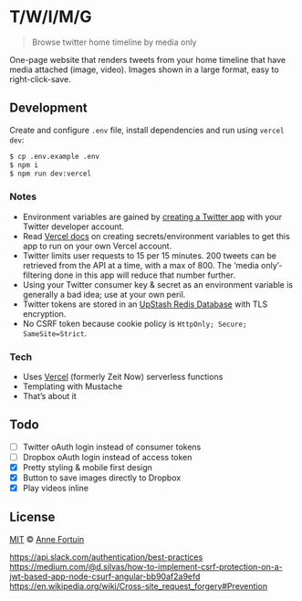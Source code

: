 # T/W/I/M/G

> Browse twitter home timeline by media only

One-page website that renders tweets from your home timeline that have media attached (image, video). Images shown in a large format, easy to right-click-save.

## Development
Create and configure `.env` file, install dependencies and run using `vercel dev`:

```bash
$ cp .env.example .env
$ npm i
$ npm run dev:vercel
```

### Notes
- Environment variables are gained by [creating a Twitter app](https://developer.twitter.com/en/apps/create) with your Twitter developer account.
- Read [Vercel docs](https://vercel.com/docs/cli#commands/secrets) on creating secrets/environment variables to get this app to run on your own Vercel account.
- Twitter limits user requests to 15 per 15 minutes. 200 tweets can be retrieved from the API at a time, with a max of 800. The ‘media only’-filtering done in this app will reduce that number further.
- Using your Twitter consumer key & secret as an environment variable is generally a bad idea; use at your own peril.
- Twitter tokens are stored in an [UpStash Redis Database](https://www.upstash.com/) with TLS encryption.
- No CSRF token because cookie policy is `HttpOnly; Secure; SameSite=Strict`.

### Tech
- Uses [Vercel](https://vercel.com/) (formerly Zeit Now) serverless functions
- Templating with Mustache
- That’s about it

## Todo
- [ ] Twitter oAuth login instead of consumer tokens
- [ ] Dropbox oAuth login instead of access token
- [x] Pretty styling & mobile first design
- [x] Button to save images directly to Dropbox
- [x] Play videos inline

## License
[MIT](license) © [Anne Fortuin](https://phortuin.nl/)


https://api.slack.com/authentication/best-practices
https://medium.com/@d.silvas/how-to-implement-csrf-protection-on-a-jwt-based-app-node-csurf-angular-bb90af2a9efd
https://en.wikipedia.org/wiki/Cross-site_request_forgery#Prevention

